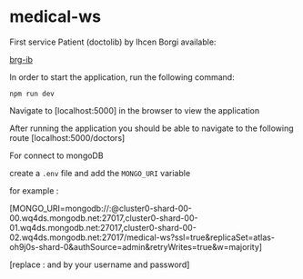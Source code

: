 # medical-ws

First service Patient (doctolib) by Ihcen Borgi available:

[brg-ib](https://github.com/brg-ib/doctolib_app)

In order to start the application, run the following command:

``` npm run dev ```

Navigate to [localhost:5000] in the browser to view the application


After running the application you should be able to navigate to the following route [localhost:5000/doctors]

For connect to mongoDB

create a ```.env``` file and add the ```MONGO_URI``` variable

for example : 

[MONGO_URI=mongodb://<username>:<password>@cluster0-shard-00-00.wq4ds.mongodb.net:27017,cluster0-shard-00-01.wq4ds.mongodb.net:27017,cluster0-shard-00-02.wq4ds.mongodb.net:27017/medical-ws?ssl=true&replicaSet=atlas-oh9j0s-shard-0&authSource=admin&retryWrites=true&w=majority]

[replace : <username> and <password> by your username and password]


